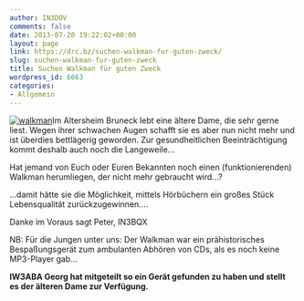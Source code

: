 ```yaml
---
author: IN3DOV
comments: false
date: 2013-07-20 19:22:02+00:00
layout: page
link: https://drc.bz/suchen-walkman-fur-guten-zweck/
slug: suchen-walkman-fur-guten-zweck
title: Suchen Walkman für guten Zweck
wordpress_id: 6663
categories:
- Allgemein
---
```


[![walkman](https://drc.bz/wp-content/uploads/2013/07/walkman.jpg)](https://drc.bz/wp-content/uploads/2013/07/walkman.jpg)Im Altersheim Bruneck lebt eine ältere Dame, die sehr gerne liest. Wegen ihrer schwachen Augen schafft sie es aber nun nicht mehr und ist überdies bettlägerig geworden. Zur gesundheitlichen Beeinträchtigung kommt deshalb auch noch die Langeweile...




Hat jemand von Euch oder Euren Bekannten noch einen (funktionierenden) Walkman herumliegen, der nicht mehr gebraucht wird...?




...damit hätte sie die Möglichkeit, mittels Hörbüchern ein großes Stück Lebensqualität zurückzugewinnen....




Danke im Voraus sagt Peter, IN3BQX




NB: Für die Jungen unter uns: Der Walkman war ein prähistorisches Bespaßungsgerät zum ambulanten Abhören von CDs, als es noch keine MP3-Player gab...




**IW3ABA Georg hat mitgeteilt so ein Gerät gefunden zu haben und stellt es der älteren Dame zur Verfügung.**



